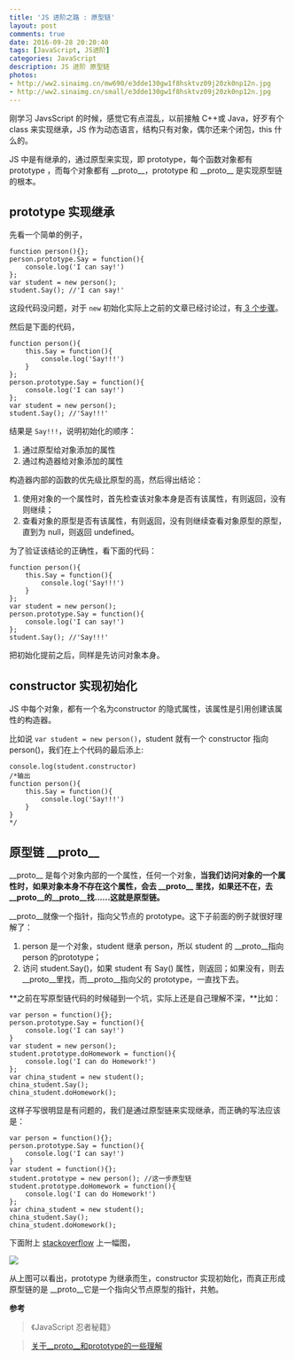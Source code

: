 ```yaml
---
title: 'JS 进阶之路 : 原型链'
layout: post
comments: true
date: 2016-09-28 20:20:40
tags: [JavaScript, JS进阶]
categories: JavaScript
description: JS 进阶 原型链
photos:
- http://ww2.sinaimg.cn/mw690/e3dde130gw1f8hsktvz09j20zk0np12n.jpg
- http://ww2.sinaimg.cn/small/e3dde130gw1f8hsktvz09j20zk0np12n.jpg
---
```

刚学习 JavsScript 的时候，感觉它有点混乱，以前接触 C++或 Java，好歹有个 class 来实现继承，JS 作为动态语言，结构只有对象，偶尔还来个闭包，this 什么的。

<!--more-->

JS 中是有继承的，通过原型来实现，即 prototype，每个函数对象都有 prototype ，而每个对象都有 \_\_proto\_\_，prototype 和 \_\_proto\_\_ 是实现原型链的根本。

## prototype 实现继承

先看一个简单的例子，

```
function person(){};
person.prototype.Say = function(){
	console.log('I can say!')
};
var student = new person();
student.Say(); //'I can say!'
```

这段代码没问题，对于 `new` 初始化实际上之前的文章已经讨论过，有[ 3 个步骤](http://yuren.space/blog/2016/09/24/%E9%97%AD%E5%8C%85/)。

然后是下面的代码，

```
function person(){
	this.Say = function(){
		console.log('Say!!!')
	}
};
person.prototype.Say = function(){
	console.log('I can say!')
};
var student = new person();
student.Say(); //'Say!!!'
```

结果是 `Say!!!`，说明初始化的顺序：

1. 通过原型给对象添加的属性
2. 通过构造器给对象添加的属性

构造器内部的函数的优先级比原型的高，然后得出结论：

1. 使用对象的一个属性时，首先检查该对象本身是否有该属性，有则返回，没有则继续；
2. 查看对象的原型是否有该属性，有则返回，没有则继续查看对象原型的原型，直到为 null，则返回 undefined。

为了验证该结论的正确性，看下面的代码：

```
function person(){
	this.Say = function(){
		console.log('Say!!!')
	}
};
var student = new person();
person.prototype.Say = function(){
	console.log('I can say!')
};
student.Say(); //'Say!!!'
```

把初始化提前之后，同样是先访问对象本身。

## constructor 实现初始化

JS 中每个对象，都有一个名为constructor 的隐式属性，该属性是引用创建该属性的构造器。

比如说 `var student = new person()`，student 就有一个 constructor 指向 person()，我们在上个代码的最后添上:

```
console.log(student.constructor)
/*输出
function person(){
	this.Say = function(){
		console.log('Say!!!')
	}
}
*/
```

## 原型链 \_\_proto\_\_

\_\_proto\_\_ 是每个对象内部的一个属性，任何一个对象，**当我们访问对象的一个属性时，如果对象本身不存在这个属性，会去 \_\_proto\_\_ 里找，如果还不在，去\_\_proto\_\_的\_\_proto\_\_找......这就是原型链。**

\_\_proto\_\_就像一个指针，指向父节点的 prototype。这下子前面的例子就很好理解了：

1. person 是一个对象，student 继承 person，所以 student 的 \_\_proto\_\_指向person 的prototype；
2. 访问 student.Say()，如果 student 有 Say() 属性，则返回；如果没有，则去\_\_proto\_\_里找，而\_\_proto\_\_指向父的 prototype，一直找下去。

**之前在写原型链代码的时候碰到一个坑，实际上还是自己理解不深，**比如：

```
var person = function(){};
person.prototype.Say = function(){
	console.log('I can say!')
}
var student = new person();
student.prototype.doHomework = function(){
	console.log('I can do Homework!')
};
var china_student = new student();
china_student.Say();
china_student.doHomework();
```

这样子写很明显是有问题的，我们是通过原型链来实现继承，而正确的写法应该是：

```
var person = function(){};
person.prototype.Say = function(){
	console.log('I can say!')
}
var student = function(){};
student.prototype = new person(); //这一步原型链
student.prototype.doHomework = function(){
	console.log('I can do Homework!')
};
var china_student = new student();
china_student.Say();
china_student.doHomework();
```

下面附上 [stackoverflow](http://stackoverflow.com/questions/650764/how-does-proto-differ-from-constructor-prototype) 上一幅图，

![](https://sfault-image.b0.upaiyun.com/87/be/87bedc7497759ef29844afab67f4c478_articlex)

从上图可以看出，prototype 为继承而生，constructor 实现初始化，而真正形成原型链的是 \_\_proto\_\_它是一个指向父节点原型的指针，共勉。

**参考**

>《JavaScript 忍者秘籍》

>[关于__proto__和prototype的一些理解](https://segmentfault.com/a/1190000006711220)